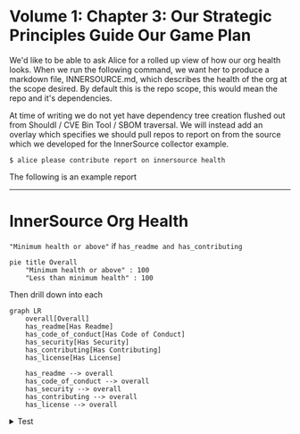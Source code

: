 # Volume 1: Chapter 3: Our Strategic Principles Guide Our Game Plan

We'd like to be able to ask Alice for a rolled up view of how our org
health looks. When we run the following command, we want her to
produce a markdown file, INNERSOURCE.md, which describes the health
of the org at the scope desired. By default this is the repo scope,
this would mean the repo and it's dependencies.

At time of writing we do not yet have dependency tree creation flushed
out from ShouldI / CVE Bin Tool / SBOM traversal. We will instead add
an overlay which specifies we should pull repos to report on from the
source which we developed for the InnerSource collector example.

```console
$ alice please contribute report on innersource health
```

The following is an example report

---

# InnerSource Org Health

`"Minimum health or above"` if `has_readme and has_contributing`

```mermaid
pie title Overall
    "Minimum health or above" : 100
    "Less than minimum health" : 100
```

Then drill down into each

```mermaid
graph LR
    overall[Overall]
    has_readme[Has Readme]
    has_code_of_conduct[Has Code of Conduct]
    has_security[Has Security]
    has_contributing[Has Contributing]
    has_license[Has License]

    has_readme --> overall
    has_code_of_conduct --> overall
    has_security --> overall
    has_contributing --> overall
    has_license --> overall
```

<details>
<summary>Test</summary>

| Repo                           | Report URL                                         |
|--------------------------------|----------------------------------------------------|
| https://github.com/intel/dffml | https://chadig.com/did/repo/github.com/intel/dffml |
| https://github.com/intel/dffml | https://nahdig.com/did/repo/github.com/intel/dffml |

</details>